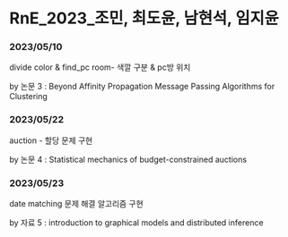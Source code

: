 # RnE_2023_조민, 최도윤, 남현석, 임지윤

### 2023/05/10

divide color & find_pc room- 색깔 구분 & pc방 위치

by 논문 3 : Beyond Affinity Propagation Message Passing Algorithms for Clustering

### 2023/05/22

auction - 할당 문제 구현

by 논문 4 : Statistical mechanics of budget-constrained auctions

### 2023/05/23

date matching 문제 해결 알고리즘 구현

by 자료 5 : introduction to graphical models and distributed inference
